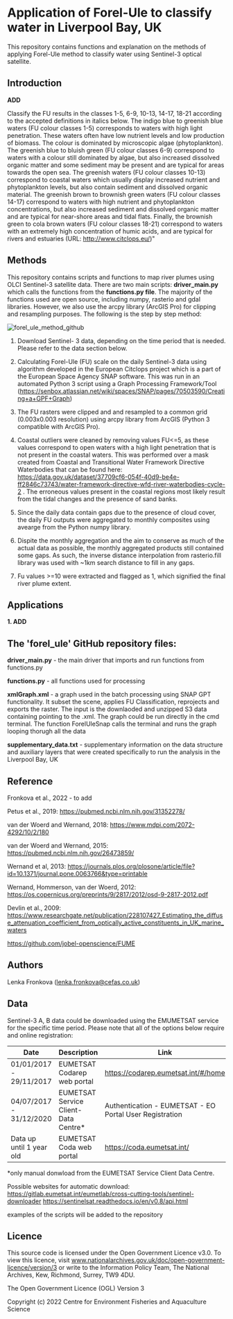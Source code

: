 # Application of Forel-Ule to classify water in Liverpool Bay, UK

This repository contains functions and explanation on the methods of applying Forel-Ule method to classify water using Sentinel-3 optical satellite.


## Introduction

**ADD**

Classify the FU results in the classes 1-5, 6-9, 10-13, 14-17, 18-21 according to the accepted definitions in italics below. The indigo blue to greenish blue waters (FU colour classes 1-5) corresponds to waters with high light penetration. These waters often have low nutrient levels and low production of biomass. The colour is dominated by microscopic algae (phytoplankton). The greenish blue to bluish green (FU colour classes 6-9) correspond to waters with a colour still dominated by algae, but also increased dissolved organic matter and some sediment may be present and are typical for areas towards the open sea. The greenish waters (FU colour classes 10-13) correspond to coastal waters which usually display increased nutrient and phytoplankton levels, but also contain sediment and dissolved organic material. The greenish brown to brownish green waters (FU colour classes 14-17) correspond to waters with high nutrient and phytoplankton concentrations, but also increased sediment and dissolved organic matter and are typical for near-shore areas and tidal flats. Finally, the brownish green to cola brown waters (FU colour classes 18-21) correspond to waters with an extremely high concentration of humic acids, and are typical for rivers and estuaries (URL: http://www.citclops.eu/)"

## Methods

This repository contains scripts and functions to map river plumes using OLCI Sentinel-3 satellite data. There are two main scripts:
**driver_main.py** which calls the functions from the **functions.py file**. The majority of the functions used are open source, including numpy, rasterio
and gdal libraries. However, we also use the arcpy library (ArcGIS Pro) for clipping and resampling purposes. The following is the step by step method:

![forel_ule_method_github](https://user-images.githubusercontent.com/23084713/149539666-53bc368c-3497-4ea8-bb26-529b219a1e4a.jpg)



1. Download Sentinel- 3 data, depending on the time period that is needed. Please refer to the data section below.

2. Calculating Forel-Ule (FU) scale on the daily Sentinel-3 data using algorithm developed in the European Citclops project which is a part of the European Space Agency SNAP software. This was run in an automated Python 3 script using a Graph Processing Framework/Tool (https://senbox.atlassian.net/wiki/spaces/SNAP/pages/70503590/Creating+a+GPF+Graph)

3. The FU rasters were clipped and and resampled to a common grid (0.003x0.003 resolution) using arcpy library from ArcGIS (Python 3 compatible with ArcGIS Pro).

4. Coastal outliers were cleaned by removing values FU<=5, as these values correspond to open waters with a high light penetration that is not present in the coastal waters. 
This was performed over a mask created from Coastal and Transitional Water Framework Directive Waterbodies that can be found here: https://data.gov.uk/dataset/37709cf6-054f-40d9-be4e-ff2846c73743/water-framework-directive-wfd-river-waterbodies-cycle-2 . The erroneous values present in the coastal regions most likely result from the tidal changes
and the presence of sand banks.

5. Since the daily data contain gaps due to the presence of cloud cover, the daily FU outputs were aggregated to monthly composites using avearge from the Python numpy library.

6. Dispite the monthly aggregation and the aim to conserve as much of the actual data as possible, the monthly aggregated products still contained some gaps. As such, the inverse distance interpolation from rasterio.fill library was used with ~1km search distance to fill in any gaps.

7. Fu values >=10 were extracted and flagged as 1, which signified the final river plume extent.


## Applications


**1. ADD**



## The 'forel_ule' GitHub repository files: 

**driver_main.py** - the main driver that imports and run functions from functions.py

**functions.py** - all functions used for processing

**xmlGraph.xml** - a graph used in the batch processing using SNAP GPT functionality. It subset the scene, applies FU Classification, reprojects and exports the raster. The input is the downlaoded and unzipped S3 data containing pointing to the .xml. The graph could be run directly in the cmd terminal. The function ForelUleSnap calls the terminal and runs the graph looping thorugh all the data

**supplementary_data.txt** - supplementary information on the data structure and auxiliary layers that were created specifically to run the analysis in the Liverpool Bay, UK


## Reference

Fronkova et al., 2022 - to add

Petus et al., 2019: https://pubmed.ncbi.nlm.nih.gov/31352278/

van der Woerd and Wernand, 2018: https://www.mdpi.com/2072-4292/10/2/180

van der Woerd and Wernand, 2015: https://pubmed.ncbi.nlm.nih.gov/26473859/

Wernand et al, 2013: https://journals.plos.org/plosone/article/file?id=10.1371/journal.pone.0063766&type=printable

Wernand, Hommerson, van der Woerd, 2012: https://os.copernicus.org/preprints/9/2817/2012/osd-9-2817-2012.pdf

Devlin et al., 2009: https://www.researchgate.net/publication/228107427_Estimating_the_diffuse_attenuation_coefficient_from_optically_active_constituents_in_UK_marine_waters

https://github.com/jobel-openscience/FUME

## Authors

Lenka Fronkova (lenka.fronkova@cefas.co.uk)


## Data

Sentinel-3 A, B data could be downloaded using the EMUMETSAT service for the specific time period. Please note that all of the options below require and online registration:

| Date    |	Description | Link |
| ------------     |  ------------------ | ------------------ |
| 01/01/2017 - 29/11/2017     |     EUMETSAT Codarep web portal    | https://codarep.eumetsat.int/#/home |
| 04/07/2017 - 31/12/2020  |	  EUMETSAT Service Client- Data Centre*     | Authentication - EUMETSAT - EO Portal User Registration |
|   Data up until 1 year old    |	 EUMETSAT Coda web portal  | https://coda.eumetsat.int/ |

*only manual donwload from the EUMETSAT Service Client Data Centre.

Possible websites for automatic download:
https://gitlab.eumetsat.int/eumetlab/cross-cutting-tools/sentinel-downloader
https://sentinelsat.readthedocs.io/en/v0.8/api.html

examples of the scripts will be added to the repository

## Licence

This source code is licensed under the Open Government Licence v3.0. To view this licence, visit www.nationalarchives.gov.uk/doc/open-government-licence/version/3 or write to the Information Policy Team, The National Archives, Kew, Richmond, Surrey, TW9 4DU.

The Open Government Licence (OGL) Version 3

Copyright (c) 2022 Centre for Environment Fisheries and Aquaculture Science

